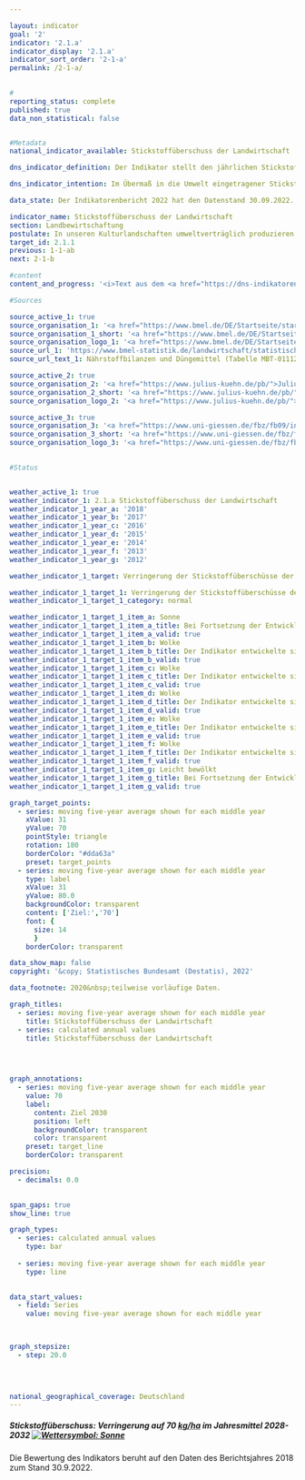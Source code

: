 ```yaml
---

layout: indicator    
goal: '2'    
indicator: '2.1.a'    
indicator_display: '2.1.a'    
indicator_sort_order: '2-1-a'    
permalink: /2-1-a/    
    

#
reporting_status: complete    
published: true    
data_non_statistical: false    


#Metadata    
national_indicator_available: Stickstoffüberschuss der Landwirtschaft    

dns_indicator_definition: Der Indikator stellt den jährlichen Stickstoffüberschuss für den Sektor Landwirtschaft, berechnet als Stickstoffzufuhr abzüglich Abfuhr von Stickstoff, in Kilogramm (<abbr title="Kilogramm">kg</abbr>) je Hektar (<abbr title="Hektar">ha</abbr>) und Jahr landwirtschaftlich genutzter Fläche dar.    

dns_indicator_intention: Im Übermaß in die Umwelt eingetragener Stickstoff führt zur Belastung von Grund- und Oberflächenwasser, zur Überversorgung von Binnengewässern, Meeren und Landökosystemen mit Nährstoffen (Eutrophierung), zur Entstehung von Treibhausgasen und versauernden Luftschadstoffen mit negativen Folgen für Klima, Artenvielfalt und Landschaftsqualität. Für den Zeitraum 2028&nbsp;bis 2032&nbsp;soll im Mittel eine Verringerung der Stickstoffüberschüsse der Gesamtbilanz für Deutschland auf 70&nbsp;Kilogramm je Hektar landwirtschaftlich genutzter Fläche pro Jahr erreicht werden.    

data_state: Der Indikatorenbericht 2022 hat den Datenstand 30.09.2022. Die Daten auf dieser Plattform werden regelmäßig aktualisiert, sodass online aktuellere Daten verfügbar sein können als im <a href="https://dns-indikatoren.de/assets/publications/reports/de/2022.pdf">Indikatorenbericht 2022</a> veröffentlicht.    

indicator_name: Stickstoffüberschuss der Landwirtschaft    
section: Landbewirtschaftung    
postulate: In unseren Kulturlandschaften umweltverträglich produzieren    
target_id: 2.1.1    
previous: 1-1-ab    
next: 2-1-b    

#content     
content_and_progress: '<i>Text aus dem <a href="https://dns-indikatoren.de/assets/publications/reports/de/2022.pdf">Indikatorenbericht 2022&nbsp;</a></i><br><br>Bei der Berechnung des Indikators werden Stickstoffzufuhren durch Düngemittel, aus biologischer Stickstofffixierung, durch atmosphärische Einträge, durch Saat- und Pflanzgut sowie durch Futtermittel berücksichtigt. Die Stickstoffabfuhr erfolgt über pflanzliche und tierische Marktprodukte. Der überschüssige Stickstoff kann in gasförmiger Form in die Atmosphäre entweichen, sich im Boden anreichern oder in Richtung Grundwasser verlagern. Dadurch kann es letztendlich auch zu einem Stickstoffeintrag in Flüsse oder andere Ökosysteme kommen. Der Stickstoffüberschuss der Landwirtschaft beeinflusst hierdurch direkt die Entwicklung der Indikatoren <a href="https://dnsUpgradeEnvironment.github.io/dns-indicators/6-1-b">6.1.b</a> „Nitrat im Grundwasser“, <a href="https://dnsUpgradeEnvironment.github.io/dns-indicators/14-1-a">14.1.a</a> „Stickstoffeintrag über die Zuflüsse in Nord- und Ostsee“ und <a href="https://dnsUpgradeEnvironment.github.io/dns-indicators/15-2">15.2</a>&nbsp;„Eutrophierung der Ökosysteme“. Bei dem Indikator <a href="https://dnsUpgradeEnvironment.github.io/dns-indicators/3-2-a">3.2.a</a> „Emissionen von Luftschadstoffen“ hat der Eintrag von Stickstoff aus der Landwirtschaft in die Atmosphäre Auswirkungen auf die Entstehung von Stickstoffdioxiden und Ammoniak.<br><br>Der Indikator wird vom Institut für Pflanzenbau und Bodenkunde des Julius Kühn-Instituts und dem Institut für Landschaftsökologie und Ressourcenmanagement der Universität Gießen berechnet. Im Jahr 2018&nbsp;waren Düngemittel mit 54,7&nbsp;% (94&nbsp;Kilogramm Stickstoff je Hektar) die wichtigste Komponente der Stickstoffzufuhr in der Gesamtbilanz. Daneben trugen Futtermittel mit 33,7&nbsp;% (58&nbsp;<abbr title="Kilogramm pro Hektar">kg/ha</abbr>), die biologische Stickstofffixierung mit 7,6&nbsp;% (13&nbsp;<abbr title="Kilogramm pro Hektar">kg/ha</abbr>) und die außerlandwirtschaftlichen Emissionen mit 1,7&nbsp;% (3&nbsp;<abbr title="Kilogramm pro Hektar">kg/ha</abbr>) substantiell zur Stickstoffzufuhr bei.<br><br>Die Berechnung des Indikators basiert auf dem gleitenden Fünfjahresdurchschnitt, bei dem der Mittelwert aus Werten von fünf Berichtsjahren gebildet wird. Der gleitende Fünfjahresdurchschnitt gibt jeweils den Wert für das mittlere der fünf Berichtsjahre an. Hierdurch werden witterungs- und marktabhängige jährliche Schwankungen geglättet, die nicht von den landwirtschaftlichen Betrieben beeinflusst werden können. Der Indikator trifft keine Aussage zur regionalen Verteilung der Stickstoffüberschüsse. Für die Jahre 2016&nbsp;und 2017&nbsp;wurden verschiedene Eingangsdaten rückwirkend aktualisiert. Auch wurde die Berechnungsmethodik überarbeitet und einige Koeffizienten wurden aktualisiert. Dadurch ergeben sich Abweichungen bei den Werten des Indikators für die vergangenen Berichtsjahre im Vergleich zu der letzten Veröffentlichung.<br><br>Der gleitende Fünfjahresdurchschnitt des Stickstoffsaldos sank im Zeitraum von 1992&nbsp;bis 2016&nbsp;um 19,8&nbsp;% (von 116&nbsp;auf 93&nbsp;Kilogramm je Hektar und Jahr). Die Reduktionen des Stickstoffüberschusses sind jedoch hauptsächlich auf Entwicklungen zu Beginn der Zeitreihe bis zum Jahr 2011&nbsp;zurückzuführen. Seitdem stagniert der Stickstoffüberschuss und liegt wie im Jahr 2011&nbsp;unverändert bei 93&nbsp;Kilogramm je Hektar und Jahr. Somit kann eine Verringerung bis auf 70&nbsp;Kilogramm je Hektar und Jahr landwirtschaftlich genutzter Fläche im Jahresmittel 2028–2032&nbsp;bei einer Fortsetzung der jetzigen Entwicklung nicht erreicht werden. Der deutliche Rückgang des Stickstoffüberschusses Anfang der 1990er Jahre resultierte aus einem reduzierten Düngemitteleinsatz und abnehmenden Tierbeständen in den neuen Bundesländern. Die vergleichsweise schwache Reduktion im weiteren Verlauf der Zeitreihe beruhte auf einem leichten Rückgang beim Einsatz mineralischer Düngemittel und höheren Erntemengen aufgrund des technischen Fortschritts in der Pflanzenproduktion und -züchtung (effizientere Stickstoffdüngung, Sortenspektrum) bei gleichzeitiger Ausweitung des Anbauumfangs ertragsstarker Kulturarten (Mais, Weizen) sowie einer verbesserten Futterverwertung bei den Nutztieren.'    

#Sources    

source_active_1: true
source_organisation_1: '<a href="https://www.bmel.de/DE/Startseite/startseite_node.html">Bundesministerium für Ernährung und Landwirtschaft</a>'
source_organisation_1_short: '<a href="https://www.bmel.de/DE/Startseite/startseite_node.html">Bundesministerium für Ernährung und Landwirtschaft</a>'
source_organisation_logo_1: '<a href="https://www.bmel.de/DE/Startseite/startseite_node.html"><img src="https://dnsUpgradeEnvironment.github.io/dns-indicators/public/OrgImgDe/bmel.png" alt="Bundesministerium für Ernährung und Landwirtschaft" title=" Klicken Sie hier um zur Homepage der Organisation Bundesministerium für Ernährung und Landwirtschaft zu gelangen." style="height:60px; width:148px; border: transparent"/></a>'
source_url_1: 'https://www.bmel-statistik.de/landwirtschaft/statistischer-monatsbericht-des-bmel-kapitel-a-landwirtschaft/'
source_url_text_1: Nährstoffbilanzen und Düngemittel (Tabelle MBT-0111260-0000)

source_active_2: true
source_organisation_2: '<a href="https://www.julius-kuehn.de/pb/">Julius Kühn-Institut, Institut für Pflanzenbau und Bodenkunde</a>'
source_organisation_2_short: '<a href="https://www.julius-kuehn.de/pb/">Julius Kühn-Institut, Institut für Pflanzenbau und Bodenkunde</a>'
source_organisation_logo_2: '<a href="https://www.julius-kuehn.de/pb/"><img src="https://dnsUpgradeEnvironment.github.io/dns-indicators/public/OrgImgDe/jki.png" alt="Julius Kühn-Institut, Institut für Pflanzenbau und Bodenkunde" title=" Klicken Sie hier um zur Homepage der Organisation Julius Kühn-Institut, Institut für Pflanzenbau und Bodenkunde zu gelangen." style="height:60px; width:148px; border: transparent"/></a>'

source_active_3: true
source_organisation_3: '<a href="https://www.uni-giessen.de/fbz/fb09/institute/ilr">Institut für Landschaftsökologie und Ressourcenmanagement, Justus-Liebig-Universität Gießen</a>'
source_organisation_3_short: '<a href="https://www.uni-giessen.de/fbz/fb09/institute/ilr">Institut für Landschaftsökologie und Ressourcenmanagement, Justus-Liebig-Universität Gießen</a>'
source_organisation_logo_3: '<a href="https://www.uni-giessen.de/fbz/fb09/institute/ilr"><img src="https://dnsUpgradeEnvironment.github.io/dns-indicators/public/OrgImgDe/ug.png" alt="Institut für Landschaftsökologie und Ressourcenmanagement, Justus-Liebig-Universität Gießen" title=" Klicken Sie hier um zur Homepage der Organisation Institut für Landschaftsökologie und Ressourcenmanagement, Justus-Liebig-Universität Gießen zu gelangen." style="height:60px; width:148px; border: transparent"/></a>'
    

#Status    


weather_active_1: true
weather_indicator_1: 2.1.a Stickstoffüberschuss der Landwirtschaft
weather_indicator_1_year_a: '2018'
weather_indicator_1_year_b: '2017'
weather_indicator_1_year_c: '2016'
weather_indicator_1_year_d: '2015'
weather_indicator_1_year_e: '2014'
weather_indicator_1_year_f: '2013'
weather_indicator_1_year_g: '2012'

weather_indicator_1_target: Verringerung der Stickstoffüberschüsse der Gesamtbilanz für Deutschland auf 70&nbsp;Kilogramm je Hektar landwirtschaftlich genutzter Fläche im Jahresmittel 2028-2032

weather_indicator_1_target_1: Verringerung der Stickstoffüberschüsse der Gesamtbilanz für Deutschland auf 70&nbsp;Kilogramm je Hektar landwirtschaftlich genutzter Fläche im Jahresmittel 2028-2032
weather_indicator_1_target_1_category: normal

weather_indicator_1_target_1_item_a: Sonne
weather_indicator_1_target_1_item_a_title: Bei Fortsetzung der Entwicklung aus 2018 wäre der Zielwert erreicht oder um weniger als 5 % der Differenz zwischen Zielwert und dem damaligen Wert verfehlt worden.
weather_indicator_1_target_1_item_a_valid: true
weather_indicator_1_target_1_item_b: Wolke
weather_indicator_1_target_1_item_b_title: Der Indikator entwickelte sich in 2017 zwar in die gewünschte Richtung auf das Ziel zu, bei Fortsetzung der Entwicklung wäre das Ziel im Zieljahr aber um mehr als 20 % der Differenz zwischen Zielwert und dem damaligen Wert verfehlt worden.
weather_indicator_1_target_1_item_b_valid: true
weather_indicator_1_target_1_item_c: Wolke
weather_indicator_1_target_1_item_c_title: Der Indikator entwickelte sich in 2016 zwar in die gewünschte Richtung auf das Ziel zu, bei Fortsetzung der Entwicklung wäre das Ziel im Zieljahr aber um mehr als 20 % der Differenz zwischen Zielwert und dem damaligen Wert verfehlt worden.
weather_indicator_1_target_1_item_c_valid: true
weather_indicator_1_target_1_item_d: Wolke
weather_indicator_1_target_1_item_d_title: Der Indikator entwickelte sich in 2015 zwar in die gewünschte Richtung auf das Ziel zu, bei Fortsetzung der Entwicklung wäre das Ziel im Zieljahr aber um mehr als 20 % der Differenz zwischen Zielwert und dem damaligen Wert verfehlt worden.
weather_indicator_1_target_1_item_d_valid: true
weather_indicator_1_target_1_item_e: Wolke
weather_indicator_1_target_1_item_e_title: Der Indikator entwickelte sich in 2014 zwar in die gewünschte Richtung auf das Ziel zu, bei Fortsetzung der Entwicklung wäre das Ziel im Zieljahr aber um mehr als 20 % der Differenz zwischen Zielwert und dem damaligen Wert verfehlt worden.
weather_indicator_1_target_1_item_e_valid: true
weather_indicator_1_target_1_item_f: Wolke
weather_indicator_1_target_1_item_f_title: Der Indikator entwickelte sich in 2013 zwar in die gewünschte Richtung auf das Ziel zu, bei Fortsetzung der Entwicklung wäre das Ziel im Zieljahr aber um mehr als 20 % der Differenz zwischen Zielwert und dem damaligen Wert verfehlt worden.
weather_indicator_1_target_1_item_f_valid: true
weather_indicator_1_target_1_item_g: Leicht bewölkt
weather_indicator_1_target_1_item_g_title: Bei Fortsetzung der Entwicklung von 2012 wäre das Ziel um mindestens 5 %, aber maximal um 20 % der Differenz zwischen Zielwert und dem damaligen Wert verfehlt worden.
weather_indicator_1_target_1_item_g_valid: true    

graph_target_points:
  - series: moving five-year average shown for each middle year
    xValue: 31
    yValue: 70
    pointStyle: triangle
    rotation: 180
    borderColor: "#dda63a"
    preset: target_points
  - series: moving five-year average shown for each middle year
    type: label
    xValue: 31
    yValue: 80.0
    backgroundColor: transparent
    content: ['Ziel:','70']
    font: {
      size: 14
      }
    borderColor: transparent    

data_show_map: false    
copyright: '&copy; Statistisches Bundesamt (Destatis), 2022'    

data_footnote: 2020&nbsp;teilweise vorläufige Daten.    

graph_titles: 
  - series: moving five-year average shown for each middle year
    title: Stickstoffüberschuss der Landwirtschaft
  - series: calculated annual values
    title: Stickstoffüberschuss der Landwirtschaft    

    


graph_annotations:
  - series: moving five-year average shown for each middle year
    value: 70
    label:
      content: Ziel 2030
      position: left
      backgroundColor: transparent
      color: transparent
    preset: target_line
    borderColor: transparent    

precision: 
  - decimals: 0.0
        

span_gaps: true    
show_line: true    

graph_types: 
  - series: calculated annual values
    type: bar
    
  - series: moving five-year average shown for each middle year
    type: line
        

data_start_values: 
  - field: Series
    value: moving five-year average shown for each middle year    

    

graph_stepsize: 
  - step: 20.0
        

            

national_geographical_coverage: Deutschland    
---
```



<div>
  <div class="my-header">
    <h5>Stickstoffüberschuss: Verringerung auf 70&nbsp;<abbr title="Kilogramm pro Hektar">kg/ha</abbr> im Jahresmittel 2028-2032
      <a href="https://dnsUpgradeEnvironment.github.io/dns-indicators/status"><img src="https://g205sdgs.github.io/sdg-indicators/public/Wettersymbole/Sonne.png" title="Bei Fortsetzung der Entwicklung aus 2018 (Datenstand 30.09.2022) wäre der Zielwert erreicht oder um weniger als 5 % der Differenz zwischen Zielwert und dem damaligen Wert verfehlt worden." alt="Wettersymbol: Sonne"/>
      </a>
    </h5>
  </div>
</div>
<div class="my-header-note">Die Bewertung des Indikators beruht auf den Daten des Berichtsjahres 2018 zum Stand 30.9.2022.
</div>